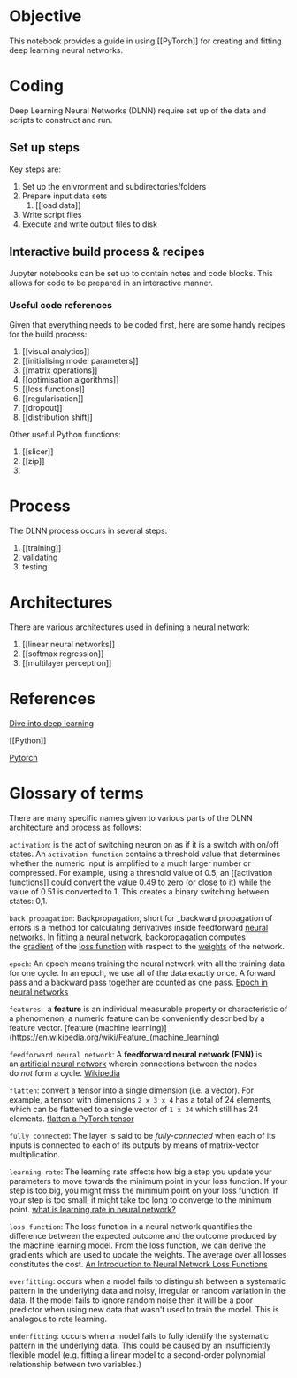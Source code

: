 # Objective
This notebook provides a guide in using [[PyTorch]] for creating and fitting deep learning neural networks.

# Coding
Deep Learning Neural Networks (DLNN) require set up of the data and scripts to construct and run.

## Set up steps
Key steps are:
1. Set up the enivronment and subdirectories/folders
2. Prepare input data sets
	1. [[load data]] 
3. Write script files
4. Execute and write output files to disk

## Interactive build process & recipes
Jupyter notebooks can be set up to contain notes and code blocks. This allows for code to be prepared in an interactive manner.

### Useful code references
Given that everything needs to be coded first, here are some handy recipes for the build process:
1. [[visual analytics]]
2. [[initialising model parameters]] 
3. [[matrix operations]] 
4. [[optimisation algorithms]] 
5. [[loss functions]] 
6. [[regularisation]] 
7. [[dropout]] 
8. [[distribution shift]] 

Other useful Python functions:
1. [[slicer]] 
2. [[zip]]
3. 

# Process
The DLNN process occurs in several steps:

1. [[training]] 
2. validating
3. testing

# Architectures
There are various architectures used in defining a neural network:

1. [[linear neural networks]] 
2. [[softmax regression]] 
3. [[multilayer perceptron]] 

# References
[Dive into deep learning](https://d2l.ai/index.html)

[[Python]] 

[Pytorch](https://pytorch.org/)

# Glossary of terms
There are many specific names given to various parts of the DLNN architecture and process as follows:

`activation`: is the act of switching neuron on as if it is a switch with on/off states. An `activation function` contains a threshold value that determines whether the numeric input is amplified to a much larger number or compressed. For example, using a threshold value of 0.5, an [[activation functions]] could convert the value 0.49 to zero (or close to it) while the value of 0.51 is converted to 1. This creates a binary switching between states: 0,1.

`back propagation`: Backpropagation, short for _backward propagation of errors is a method for calculating derivatives inside feedforward [neural networks](https://deepai.org/machine-learning-glossary-and-terms/neural-network). In [fitting a neural network](https://en.wikipedia.org/wiki/Artificial_neural_network#Learning "Artificial neural network"), backpropagation computes the [gradient](https://en.wikipedia.org/wiki/Gradient "Gradient") of the [loss function](https://en.wikipedia.org/wiki/Loss_function "Loss function") with respect to the [weights](https://en.wikipedia.org/wiki/Glossary_of_graph_theory_terms#weight "Glossary of graph theory terms") of the network.

`epoch`: An epoch means training the neural network with all the training data for one cycle. In an epoch, we use all of the data exactly once. A forward pass and a backward pass together are counted as one pass. [Epoch in neural networks](https://www.baeldung.com/cs/epoch-neural-networks)

`features`:  a **feature** is an individual measurable property or characteristic of a phenomenon, a numeric feature can be conveniently described by a feature vector. [feature (machine learning)](https://en.wikipedia.org/wiki/Feature_(machine_learning)

`feedforward neural network`: A **feedforward neural network (FNN)** is an [artificial neural network](https://en.wikipedia.org/wiki/Artificial_neural_network "Artificial neural network") wherein connections between the nodes do _not_ form a cycle. [Wikipedia](https://en.wikipedia.org/wiki/Feedforward_neural_network) 

`flatten`: convert a tensor into a single dimension (i.e. a vector). For example, a tensor with dimensions `2 x 3 x 4` has a total of 24 elements, which can be flattened to a single vector of `1 x 24` which still has 24 elements. [flatten a PyTorch tensor](https://www.aiworkbox.com/lessons/flatten-a-pytorch-tensor) 

`fully connected`: The layer is said to be _fully-connected_ when each of its inputs is connected to each of its outputs by means of matrix-vector multiplication.

`learning rate`: The learning rate affects how big a step you update your parameters to move towards the minimum point in your loss function. If your step is too big, you might miss the minimum point on your loss function. If your step is too small, it might take too long to converge to the minimum point. [what is learning rate in neural network?](https://datascience.stackexchange.com/questions/69917/what-is-learning-rate-in-neural-network)

`loss function`: The loss function in a neural network quantifies the difference between the expected outcome and the outcome produced by the machine learning model. From the loss function, we can derive the gradients which are used to update the weights. The average over all losses constitutes the cost. [An Introduction to Neural Network Loss Functions](https://programmathically.com/an-introduction-to-neural-network-loss-functions/) 

`overfitting`: occurs when a model fails to distinguish between a systematic pattern in the underlying data and noisy, irregular or random variation in the data. If the model fails to ignore random noise then it will be a poor predictor when using new data that wasn't used to train the model. This is analogous to rote learning.

`underfitting`: occurs when a model fails to fully identify the systematic pattern in the underlying data. This could be caused by an insufficiently flexible model (e.g. fitting a linear model to a second-order polynomial relationship between two variables.)




